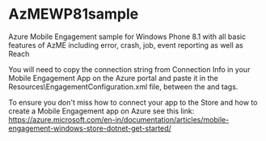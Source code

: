 # AzMEWP81sample
Azure Mobile Engagement sample for Windows Phone 8.1 with all basic features of AzME including error, crash, job, event reporting as well as Reach

You will need to copy the connection string from Connection Info in your Mobile Engagement App on the Azure portal and paste it in the Resources\EngagementConfiguration.xml file, between the <connectionString> and </connectionString> tags.


To ensure you don't miss how to connect your app to the Store and how to create a Mobile Engagement app on Azure see this link: https://azure.microsoft.com/en-in/documentation/articles/mobile-engagement-windows-store-dotnet-get-started/
